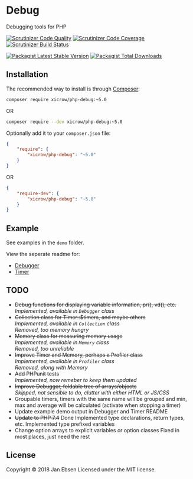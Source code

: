 # Debug

Debugging tools for PHP

[![Scrutinizer Code Quality](https://scrutinizer-ci.com/g/xicrow/php-debug/badges/quality-score.png?b=master)](https://scrutinizer-ci.com/g/xicrow/php-debug/?branch=master)
[![Scrutinizer Code Coverage](https://scrutinizer-ci.com/g/xicrow/php-debug/badges/coverage.png?b=master)](https://scrutinizer-ci.com/g/xicrow/php-debug/?branch=master)
[![Scrutinizer Build Status](https://scrutinizer-ci.com/g/xicrow/php-debug/badges/build.png?b=master)](https://scrutinizer-ci.com/g/xicrow/php-debug/build-status/master)

[![Packagist Latest Stable Version](https://poser.pugx.org/xicrow/php-debug/v/stable)](https://packagist.org/packages/xicrow/php-debug)
[![Packagist Total Downloads](https://poser.pugx.org/xicrow/php-debug/downloads)](https://packagist.org/packages/xicrow/php-debug)

## Installation

The recommended way to install is through [Composer](https://getcomposer.org/):

```bash
composer require xicrow/php-debug:~5.0
```

OR

```bash
composer require --dev xicrow/php-debug:~5.0
```

Optionally add it to your `composer.json` file:

```json
{
	"require": {
		"xicrow/php-debug": "~5.0"
	}
}
```

OR

```json
{
	"require-dev": {
		"xicrow/php-debug": "~5.0"
	}
}
```

## Example

See examples in the `demo` folder.

View the seperate readme for:

- [Debugger](Debugger.md)
- [Timer](Timer.md)

## TODO

- ~~Debug functions for displaying variable information, pr(), vd(), etc.~~  
  *Implemented, available in `Debugger` class*
- ~~Collection class for Timer::$timers, and maybe others~~  
  *Implemented, available in `Collection` class*  
  *Removed, too memory hungry*
- ~~Memory class for measuring memory usage~~  
  *Implemented, available in `Memory` class*  
  *Removed, too unreliable*
- ~~Improve Timer and Memory, perhaps a Profiler class~~  
  *Implemented, available in `Profiler` class*  
  *Removed, along with Memory*
- ~~Add PHPunit tests~~  
  *Implemented, now remeber to keep them updated*
- ~~Improve Debugger, foldable tree of arrays/objects~~  
  *Skipped, not sensible to do, clutter with either HTML or JS/CSS*
- Groupable timers, timers with the same name will be grouped and min, max and average will be calculated (activate when stopping a timer)
- Update example demo output in Debugger and Timer README
- ~~Update to PHP 7.4~~
  Done
  Implemented type declarations, return types, etc.
  Implemented type prefixed variables
- Change option arrays to explicit variables or option classes
  Fixed in most places, just need the rest

## License

Copyright &copy; 2018 Jan Ebsen Licensed under the MIT license.
